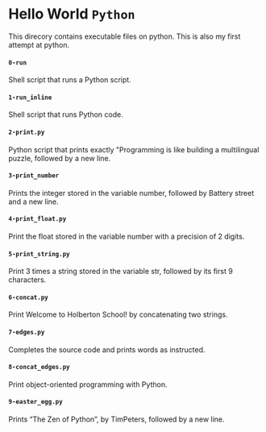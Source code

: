 # Hello World `Python` #

This direcory contains executable files on python. This is also my first attempt at python.
  
#### `0-run` ####
  Shell script that runs a Python script.

#### `1-run_inline` ####
 Shell script that runs Python code.

#### `2-print.py` #### 
  Python script that prints exactly "Programming is like building a multilingual puzzle, followed by a new line.

#### `3-print_number` ####
  Prints the integer stored in the variable number, followed by Battery street and a new line.

#### `4-print_float.py` ####
  Print the float stored in the variable number with a precision of 2 digits.

#### `5-print_string.py` ####
  Print 3 times a string stored in the variable str, followed by its first 9 characters.

#### `6-concat.py` ####
  Print Welcome to Holberton School! by concatenating two strings.

#### `7-edges.py` ####
   Completes the source code and prints words as instructed.

#### `8-concat_edges.py` ####
   Print object-oriented programming with Python.

#### `9-easter_egg.py` ####
  Prints “The Zen of Python”, by TimPeters, followed by a new line.
